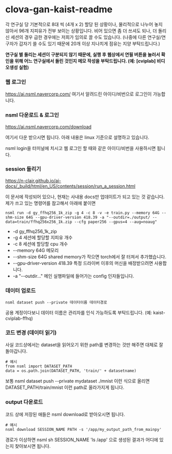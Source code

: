 # clova-gan-kaist-readme

각 연구실 당 기본적으로 8대 씩 (4개 x 2) 할당 된 상황이나, 물리적으로 나누어 놓지 않아서 96개 지피유가 전부 보이는 상황입니다. 비어 있으면 좀 더 쓰셔도 되나, 더 돌리신 세션의 경우 급한 경우에는 저희가 임의로 끌 수도 있습니다. (나중에 다른 연구실/연구자가 갑자기 쓸 수도 있기 때문에 20개 이상 지나치게 점유는 지양 부탁드립니다.)

**연구실 별 돌리는 세션이 구분되지 않기 때문에, 실행 후 웹상에서 연필 버튼을 눌러서 확인을 위해 어느 연구실에서 돌린 것인지 메모 작성을 부탁드립니다. (예: [cviplab] 비디오생성 실험)**

### 웹 로그인
  https://ai.nsml.navercorp.com/ 
  여기서 알려드린 아이디/비번으로 로그인이 가능합니다.
  
### nsml 다운로드 & 로그인
https://ai.nsml.navercorp.com/download

여기서 다운 받으시면 됩니다. 아래 내용은 linux 기준으로 설명하고 있습니다.

nsml login을 터미널에 치시고 웹 로그인 할 때와 같은 아이디/비번을 사용하시면 됩니다.

### session 돌리기
https://n-clair.github.io/ai-docs/_build/html/en_US/contents/session/run_a_session.html

이 문서에 작성되어 있으나, 현재는 사내용 docs만 업데이트가 되고 있는 것 같습니다. 제가 쓰고 있는 명령어를 참고해서 아래에 붙이면
```
nsml run -d gy_ffhq256_1k_zip -g 4 -c 8 -v -e train.py --memory 64G --shm-size 64G --gpu-driver-version 418.39 -a "--outdir=./output/ --data=train/ffhq256x256_1k.zip --cfg paper256 --gpus=4 --aug=noaug"
```
- -d gy_ffhq256_1k_zip
- -g 4 세션에 할당할 지피유 개수
- -c 8 세션에 할당할 cpu 개수
- --memory 64G 메모리
- --shm-size 64G shared memory가 작으면 torch에서 잘 터져서 추가했습니다.
- --gpu-driver-version 418.39 특정 드라이버 이후의 머신을 배정받으려면 사용합니다.
- -a "--outdir..." 메인 실행파일에 들어가는 config 인자들입니다.
  


### 데이터 업로드
```
nsml dataset push --private 데이터이름 데이터경로
```

공용 계정이다보니 데이터 이름은 관리자를 인식 가능하도록 부탁드립니다. (예: kaist-cviplab-ffhq)


### 코드 변경 (데이터 읽기)
사실 코드상에서는 dataset을 읽어오기 위한 path를 변경하는 것만 해주면 대체로 잘 돌아갑니다.

``` 
# 예시
from nsml import DATASET_PATH
data = os.path.join(DATASET_PATH, 'train/' + datasetname) 
```
  
  보통 nsml dataset push --private mydataset ./mnist 이런 식으로 올리면 DATASET_PATH/train/mnist 이런 path로 올라가지게 됩니다.

### output 다운로드

코드 상에 저장된 애들은 nsml download로 받아오시면 됩니다.
```
# 예시
nsml download SESSION_NAME PATH -s '/app/my_output_path_from_mainpy'
```
경로가 이상하면 nsml sh SESSION_NAME 'ls /app' 으로 생성된 결과가 어디에 있는지 찾아보시면 됩니다.
